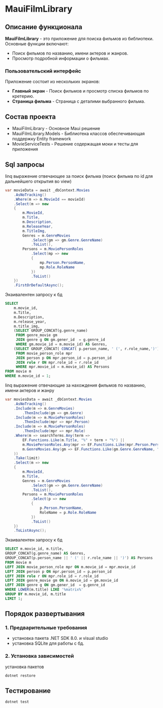 # MauiFilmLibrary

## Описание функционала

**MauiFilmLibrary** - это приложение для поиска фильмов из библиотеки. Основные функции включают:

- Поиск фильмов по названию, имени актеров и жанров.
- Просмотр подробной информации о фильмах.

### Пользовательский интерфейс

Приложение состоит из нескольких экранов:
- **Главный экран** - Поиск фильмов и просмотр списка фильмов по кретерию.
- **Страница фильма** - Страница с деталими выбранного фильма.

## Состав проекта

* MauiFilmLibrary - Основное Maui решение 
* MauiFilmLibrary.Models - Библиотека классов обеспечивающая поддержку Entity framework
* MovieServiceTests - Решение содержащая моки и тесты для приложения

## Sql запросы

linq выражение отвечающее за поиск фильма (поиск фильма по id для дальнейшего открытия во view)

```c#
var movieData = await _dbContext.Movies
    .AsNoTracking()
    .Where(m => m.MovieId == movieId)
    .Select(m => new
    {
        m.MovieId,
        m.Title,
        m.Description,
        m.ReleaseYear,
        m.TitleImg,
        Genres = m.GenreMovies
            .Select(gm => gm.Genre.GenreName)
            .ToList(),
        Persons = m.MoviePersonRoles
            .Select(mp => new
            {
                mp.Person.PersonName,
                mp.Role.RoleName
            })
            .ToList()
    })
    .FirstOrDefaultAsync();
```

Экаивалентен запросу к бд

```sql
SELECT
    m.movie_id,
    m.Title,
    m.Description,
    m.release_year,
    m.title_img,
    (SELECT GROUP_CONCAT(g.genre_name)
     FROM genre_movie gm
     JOIN genre g ON gm.gener_id  = g.genre_id
     WHERE gm.movie_id = m.movie_id) AS Genres,
    (SELECT GROUP_CONCAT( CONCAT( p.person_name, ' (', r.role_name,')'))
     FROM movie_person_role mpr
     JOIN person p ON mpr.person_id = p.person_id
     JOIN role r ON mpr.role_id = r.role_id
     WHERE mpr.movie_id = m.movie_id) AS Persons
FROM movie m
WHERE m.movie_id = 1;
```
linq выражение отвечающие за нахождения фильмов по названию, имени актеров и жанру
```c#
var moviesData = await _dbContext.Movies
    .AsNoTracking()
    .Include(m => m.GenreMovies)
        .ThenInclude(gm => gm.Genre)
    .Include(m => m.MoviePersonRoles)
        .ThenInclude(mpr => mpr.Person)
    .Include(m => m.MoviePersonRoles)
        .ThenInclude(mpr => mpr.Role)
    .Where(m => searchTerms.Any(term =>
        EF.Functions.Like(m.Title, "%" + term + "%") ||
        m.MoviePersonRoles.Any(mpr => EF.Functions.Like(mpr.Person.PersonName, "%" + term + "%")) ||
        m.GenreMovies.Any(gm => EF.Functions.Like(gm.Genre.GenreName, "%" + term + "%"))
    ))
    .Take(limit)
    .Select(m => new
    {
        m.MovieId,
        m.Title,
        Genres = m.GenreMovies
            .Select(gm => gm.Genre.GenreName)
            .ToList(),
        Persons = m.MoviePersonRoles
            .Select(p => new
            {
                p.Person.PersonName,
                RoleName = p.Role.RoleName
            })
            .ToList()
    })
    .ToListAsync();
```
Экаивалентен запросу к бд

```sql
SELECT m.movie_id, m.title,
GROUP_CONCAT(g.genre_name) AS Genres,
GROUP_CONCAT(p.person_name || ' (' || r.role_name || ')') AS Persons
FROM movie m
LEFT JOIN movie_person_role mpr ON m.movie_id = mpr.movie_id
LEFT JOIN person p ON mpr.person_id = p.person_id
LEFT JOIN role r ON mpr.role_id = r.role_id
LEFT JOIN genre_movie gm ON m.movie_id = gm.movie_id
LEFT JOIN genre g ON gm.gener_id  = g.genre_id
WHERE LOWER(m.title) LIKE '%matrix%'
GROUP BY m.movie_id, m.title
LIMIT 1;
```

## Порядок развертывания

### 1. Предварительные требования

- установка пакета .NET SDK 8.0. и visual studio
- установка SQLite для работы с бд.

### 2. Установка зависимостей

установка пакетов 

```bash
dotnet restore
```

## Тестирование 
```bash
dotnet test
```
